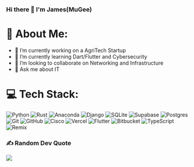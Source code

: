 ### Hi there 👋 I'm James(MuGee)

# 💫 About Me:
- 🔭 I’m currently working on a AgriTech Startup<br>
- 🌱 I’m currently learning Dart/Flutter and Cybersecurity<br>
- 👯 I’m looking to collaborate on Networking and Infrastructure<br>
- 💬 Ask me about IT<br>
<!--- 🤔 I’m looking for help with ...-->
<!--- 📫 How to reach me: ...--> 

# 💻 Tech Stack:
![Python](https://img.shields.io/badge/python-3670A0?style=for-the-badge&logo=python&logoColor=ffdd54) ![Rust](https://img.shields.io/badge/rust-%23000000.svg?style=for-the-badge&logo=rust&logoColor=white) ![Anaconda](https://img.shields.io/badge/Anaconda-%2344A833.svg?style=for-the-badge&logo=anaconda&logoColor=white) ![Django](https://img.shields.io/badge/django-%23092E20.svg?style=for-the-badge&logo=django&logoColor=white) ![SQLite](https://img.shields.io/badge/sqlite-%2307405e.svg?style=for-the-badge&logo=sqlite&logoColor=white) ![Supabase](https://img.shields.io/badge/Supabase-3ECF8E?style=for-the-badge&logo=supabase&logoColor=white)  ![Postgres](https://img.shields.io/badge/postgres-%23316192.svg?style=for-the-badge&logo=postgresql&logoColor=white)  ![Git](https://img.shields.io/badge/git-%23F05033.svg?style=for-the-badge&logo=git&logoColor=white) ![GitHub](https://img.shields.io/badge/github-%23121011.svg?style=for-the-badge&logo=github&logoColor=white) ![Cisco](https://img.shields.io/badge/cisco-%23049fd9.svg?style=for-the-badge&logo=cisco&logoColor=black) ![Vercel](https://img.shields.io/badge/vercel-%23000000.svg?style=for-the-badge&logo=vercel&logoColor=white) ![Flutter](https://img.shields.io/badge/Flutter-%2302569B.svg?style=for-the-badge&logo=Flutter&logoColor=white) ![Bitbucket](https://img.shields.io/badge/bitbucket-%230047B3.svg?style=for-the-badge&logo=bitbucket&logoColor=white) ![TypeScript](https://img.shields.io/badge/typescript-%23007ACC.svg?style=for-the-badge&logo=typescript&logoColor=white) ![Remix](https://img.shields.io/badge/remix-%23000.svg?style=for-the-badge&logo=remix&logoColor=white)

### ✍️ Random Dev Quote
![](https://quotes-github-readme.vercel.app/api?type=horizontal&theme=radical)
<!--
### 😂 Random Dev Meme
<img src='https://memer-new.vercel.app/' style="height: 400px;"/>
-->
<!-- Proudly created with GPRM ( https://gprm.itsvg.in ) -->
